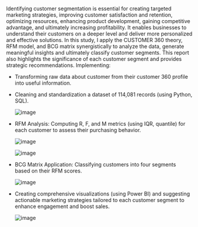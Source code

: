 Identifying customer segmentation is essential for creating targeted marketing strategies, improving customer satisfaction and retention, optimizing resources, 
enhancing product development, gaining competitive advantage, and ultimately increasing profitability. 
It enables businesses to understand their customers on a deeper level and deliver more personalized and effective solutions.
In this study, I apply the CUSTOMER 360 theory, RFM model, and BCG matrix synergistically to analyze the data, generate meaningful insights and ultimately 
classify customer segments.
This report also highlights the significance of each customer segment and provides strategic recommendations.
Implementing:
- Transforming raw data about customer from their customer 360 profile into useful information.
- Cleaning and standardization a dataset of 114,081 records (using Python, SQL).
  
  ![image](https://github.com/user-attachments/assets/2415e322-8ca1-4dfd-97b4-d0b124988270)

- RFM Analysis: Computing R, F, and M metrics (using IQR, quantile) for each
customer to assess their purchasing behavior.

  ![image](https://github.com/user-attachments/assets/44197711-d5a9-4e2a-9bfa-b31f0cb31e0c)

  ![image](https://github.com/user-attachments/assets/fc57b659-f119-400d-815b-9902bcc7baf7)

- BCG Matrix Application: Classifying customers into four segments based on their RFM scores.

  ![image](https://github.com/user-attachments/assets/091fdedb-bde8-4eec-bf18-fe2e39b2f87a)

- Creating comprehensive visualizations (using Power BI) and suggesting actionable marketing
strategies tailored to each customer segment to enhance engagement and boost sales.

  ![image](https://github.com/user-attachments/assets/3ad11cc7-c877-44ef-b609-65b86a3c954e)


